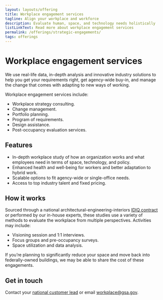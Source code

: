 ```yaml
---
layout: layouts/offering
title: Workplace engagement services
tagline: Align your workplace and workforce
description: Evaluate human, space, and technology needs holistically
listLinkText: Read more about workplace engagement services
permalink: /offerings/strategic-engagements/
tags: offerings
---
```


# Workplace engagement services

We use real-life data, in-depth analysis and innovative industry solutions to help you get your requirements right, get agency-wide buy-in, and manage the change that comes with adapting to new ways of working.

Workplace engagement services include:

* Workplace strategy consulting.
* Change management.
* Portfolio planning.
* Program of requirements.
* Design assistance.
* Post-occupancy evaluation services.

## Features

* In-depth workplace study of how an organization works and what employees need in terms of space, technology, and policy.
* Enhanced health and well-being for workers and better adaptation to hybrid work.
* Scalable options to fit agency-wide or single-office needs.
* Access to top industry talent and fixed pricing.

## How it works

Sourced through a national architectural-engineering-interiors [IDIQ contract](http://gsa.gov/glossary#IDIQ) or performed by our in-house experts, these studies use a variety of methods to evaluate the workplace from multiple perspectives. Activities may include:

* Visioning session and 1:1 interviews.
* Focus groups and pre-occupancy surveys.
* Space utilization and data analysis.

If you’re planning to significantly reduce your space and move back into federally-owned buildings, we may be able to share the cost of these engagements.

## Get in touch

Contact your [national customer lead](https://www.gsa.gov/about-us/organization/public-buildings-service/office-of-portfolio-mgmt-customer-engagement/office-of-customer-engagement/account-management-program/pbs-national-customer-leads) or email [workplace@gsa.gov](mailto:workplace@gsa.gov).
